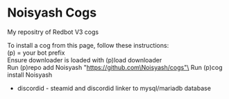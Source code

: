 # Noisyash Cogs
My repositry of Redbot V3 cogs 

To install a cog from this page, follow these instructions:\
(p) = your bot prefix\
Ensure downloader is loaded with (p)load downloader\
Run (p)repo add Noisyash "https://github.com\Noisyash/cogs"\
Run (p)cog install Noisyash <CogName>

- discordid  - steamid and discordid linker to mysql/mariadb database
